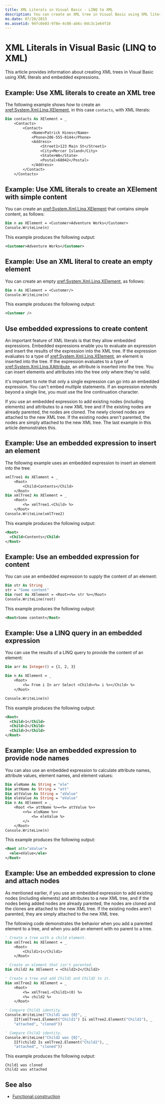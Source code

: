 ```yaml
---
title: XML Literals in Visual Basic - LINQ to XML
description: You can create an XML tree in Visual Basic using XML literals and embedded expressions. Embedded expressions enable you to evaluate an expression and insert the results of the expression into the XML tree.
ms.date: 07/20/2015
ms.assetid: 94fc0e03-978e-4c08-ab6c-0dc3c1e64f10
---
```


# XML Literals in Visual Basic (LINQ to XML)

This article provides information about creating XML trees in Visual Basic using XML literals and embedded expressions.

## Example: Use XML literals to create an XML tree

The following example shows how to create an <xref:System.Xml.Linq.XElement>, in this case `contacts`, with XML literals:

```vb
Dim contacts As XElement = _
    <Contacts>
        <Contact>
            <Name>Patrick Hines</Name>
            <Phone>206-555-0144</Phone>
            <Address>
                <Street1>123 Main St</Street1>
                <City>Mercer Island</City>
                <State>WA</State>
                <Postal>68042</Postal>
            </Address>
        </Contact>
    </Contacts>
```

## Example: Use XML literals to create an XElement with simple content

You can create an <xref:System.Xml.Linq.XElement> that contains simple content, as follows:

```vb
Dim n as XElement = <Customer>Adventure Works</Customer>
Console.WriteLine(n)
```

This example produces the following output:

```xml
<Customer>Adventure Works</Customer>
```

## Example: Use an XML literal to create an empty element

You can create an empty <xref:System.Xml.Linq.XElement>, as follows:

```vb
Dim n As XElement = <Customer/>
Console.WriteLine(n)
```

This example produces the following output:

```xml
<Customer />
```

## Use embedded expressions to create content

An important feature of XML literals is that they allow embedded expressions. Embedded expressions enable you to evaluate an expression and insert the results of the expression into the XML tree. If the expression evaluates to a type of <xref:System.Xml.Linq.XElement>, an element is inserted into the tree. If the expression evaluates to a type of <xref:System.Xml.Linq.XAttribute>, an attribute is inserted into the tree. You can insert elements and attributes into the tree only where they're valid.

it's important to note that only a single expression can go into an embedded expression. You can't embed multiple statements. If an expression extends beyond a single line, you must use the line continuation character.

If you use an embedded expression to add existing nodes (including elements) and attributes to a new XML tree and if the existing nodes are already parented, the nodes are cloned. The newly cloned nodes are attached to the new XML tree. If the existing nodes aren't parented, the nodes are simply attached to the new XML tree. The last example in this article demonstrates this.

## Example: Use an embedded expression to insert an element

The following example uses an embedded expression to insert an element into the tree:

```vb
xmlTree1 As XElement = _
    <Root>
        <Child>Contents</Child>
    </Root>
Dim xmlTree2 As XElement = _
    <Root>
        <%= xmlTree1.<Child> %>
    </Root>
Console.WriteLine(xmlTree2)
```

This example produces the following output:

```xml
<Root>
  <Child>Contents</Child>
</Root>
```

## Example: Use an embedded expression for content

You can use an embedded expression to supply the content of an element:

```vb
Dim str As String
str = "Some content"
Dim root As XElement = <Root><%= str %></Root>
Console.WriteLine(root)
```

This example produces the following output:

```xml
<Root>Some content</Root>
```

## Example: Use a LINQ query in an embedded expression

You can use the results of a LINQ query to provide the content of an element:

```vb
Dim arr As Integer() = {1, 2, 3}

Dim n As XElement = _
    <Root>
        <%= From i In arr Select <Child><%= i %></Child> %>
    </Root>

Console.WriteLine(n)
```

This example produces the following output:

```xml
<Root>
  <Child>1</Child>
  <Child>2</Child>
  <Child>3</Child>
</Root>
```

## Example: Use an embedded expression to provide node names

You can also use an embedded expression to calculate attribute names, attribute values, element names, and element values:

```vb
Dim eleName As String = "ele"
Dim attName As String = "att"
Dim attValue As String = "aValue"
Dim eleValue As String = "eValue"
Dim n As XElement = _
    <Root <%= attName %>=<%= attValue %>>
        <<%= eleName %>>
            <%= eleValue %>
        </>
    </Root>
Console.WriteLine(n)
```

This example produces the following output:

```xml
<Root att="aValue">
  <ele>eValue</ele>
</Root>
```

## Example: Use an embedded expression to clone and attach nodes

As mentioned earlier, if you use an embedded expression to add existing nodes (including elements) and attributes to a new XML tree, and if the nodes being added nodes are already parented, the nodes are cloned and the clones are attached to the new XML tree. If the existing nodes aren't parented, they are simply attached to the new XML tree.

The following code demonstrates the behavior when you add a parented element to a tree, and when you add an element with no parent to a tree.

```vb
' Create a tree with a child element.
Dim xmlTree1 As XElement = _
    <Root>
        <Child1>1</Child1>
    </Root>

' Create an element that isn't parented.
Dim child2 As XElement = <Child2>2</Child2>

' Create a tree and add Child1 and Child2 to it.
Dim xmlTree2 As XElement = _
    <Root>
        <%= xmlTree1.<Child1>(0) %>
        <%= child2 %>
    </Root>

' Compare Child1 identity.
Console.WriteLine("Child1 was {0}", _
    IIf(xmlTree1.Element("Child1") Is xmlTree2.Element("Child1"), _
    "attached", "cloned"))

' Compare Child2 identity.
Console.WriteLine("Child2 was {0}", _
    IIf(child2 Is xmlTree2.Element("Child2"), _
    "attached", "cloned"))
```

This example produces the following output:

```console
Child1 was cloned
Child2 was attached
```

## See also

- [Functional construction](functional-construction.md)
